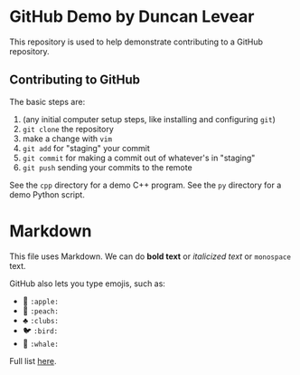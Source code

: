 # GitHub Demo by Duncan Levear

This repository is used to help demonstrate contributing to a GitHub repository. 

## Contributing to GitHub
The basic steps are:

1. (any initial computer setup steps, like installing and configuring `git`)
1. `git clone` the repository
1. make a change with `vim`
1. `git add` for "staging" your commit
1. `git commit` for making a commit out of whatever's in "staging"
1. `git push` sending your commits to the remote

See the `cpp` directory for a demo C++ program. See the `py` directory for a demo Python script.

# Markdown
This file uses Markdown. We can do **bold text** or *italicized text* or `monospace` text.

GitHub also lets you type emojis, such as: 

- :apple: `:apple:`
- :peach: `:peach:`
- :clubs: `:clubs:`
- :bird: `:bird:`
- :whale: `:whale:`

Full list [here](https://gist.github.com/rxaviers/7360908).
